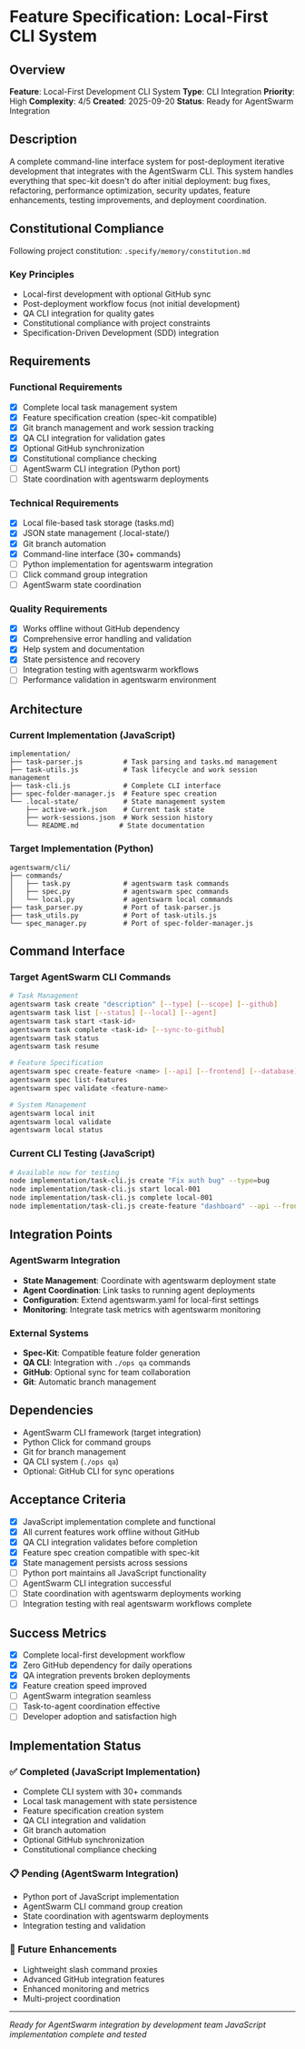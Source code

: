 # Feature Specification: Local-First CLI System

## Overview
**Feature**: Local-First Development CLI System
**Type**: CLI Integration
**Priority**: High
**Complexity**: 4/5
**Created**: 2025-09-20
**Status**: Ready for AgentSwarm Integration

## Description
A complete command-line interface system for post-deployment iterative development that integrates with the AgentSwarm CLI. This system handles everything that spec-kit doesn't do after initial deployment: bug fixes, refactoring, performance optimization, security updates, feature enhancements, testing improvements, and deployment coordination.

## Constitutional Compliance
Following project constitution: `.specify/memory/constitution.md`

### Key Principles
- Local-first development with optional GitHub sync
- Post-deployment workflow focus (not initial development)
- QA CLI integration for quality gates
- Constitutional compliance with project constraints
- Specification-Driven Development (SDD) integration

## Requirements

### Functional Requirements
- [x] Complete local task management system
- [x] Feature specification creation (spec-kit compatible)
- [x] Git branch management and work session tracking
- [x] QA CLI integration for validation gates
- [x] Optional GitHub synchronization
- [x] Constitutional compliance checking
- [ ] AgentSwarm CLI integration (Python port)
- [ ] State coordination with agentswarm deployments

### Technical Requirements
- [x] Local file-based task storage (tasks.md)
- [x] JSON state management (.local-state/)
- [x] Git branch automation
- [x] Command-line interface (30+ commands)
- [ ] Python implementation for agentswarm integration
- [ ] Click command group integration
- [ ] AgentSwarm state coordination

### Quality Requirements
- [x] Works offline without GitHub dependency
- [x] Comprehensive error handling and validation
- [x] Help system and documentation
- [x] State persistence and recovery
- [ ] Integration testing with agentswarm workflows
- [ ] Performance validation in agentswarm environment

## Architecture

### Current Implementation (JavaScript)
```
implementation/
├── task-parser.js          # Task parsing and tasks.md management
├── task-utils.js           # Task lifecycle and work session management  
├── task-cli.js             # Complete CLI interface
├── spec-folder-manager.js  # Feature spec creation
└── .local-state/           # State management system
    ├── active-work.json    # Current task state
    ├── work-sessions.json  # Work session history
    └── README.md          # State documentation
```

### Target Implementation (Python)
```
agentswarm/cli/
├── commands/
│   ├── task.py             # agentswarm task commands
│   ├── spec.py             # agentswarm spec commands
│   └── local.py            # agentswarm local commands
├── task_parser.py          # Port of task-parser.js
├── task_utils.py           # Port of task-utils.js
└── spec_manager.py         # Port of spec-folder-manager.js
```

## Command Interface

### Target AgentSwarm CLI Commands
```bash
# Task Management
agentswarm task create "description" [--type] [--scope] [--github]
agentswarm task list [--status] [--local] [--agent]
agentswarm task start <task-id>
agentswarm task complete <task-id> [--sync-to-github]
agentswarm task status
agentswarm task resume

# Feature Specification
agentswarm spec create-feature <name> [--api] [--frontend] [--database]
agentswarm spec list-features
agentswarm spec validate <feature-name>

# System Management
agentswarm local init
agentswarm local validate
agentswarm local status
```

### Current CLI Testing (JavaScript)
```bash
# Available now for testing
node implementation/task-cli.js create "Fix auth bug" --type=bug
node implementation/task-cli.js start local-001
node implementation/task-cli.js complete local-001
node implementation/task-cli.js create-feature "dashboard" --api --frontend
```

## Integration Points

### AgentSwarm Integration
- **State Management**: Coordinate with agentswarm deployment state
- **Agent Coordination**: Link tasks to running agent deployments
- **Configuration**: Extend agentswarm.yaml for local-first settings
- **Monitoring**: Integrate task metrics with agentswarm monitoring

### External Systems
- **Spec-Kit**: Compatible feature folder generation
- **QA CLI**: Integration with `./ops qa` commands
- **GitHub**: Optional sync for team collaboration
- **Git**: Automatic branch management

## Dependencies
- AgentSwarm CLI framework (target integration)
- Python Click for command groups
- Git for branch management
- QA CLI system (`./ops qa`)
- Optional: GitHub CLI for sync operations

## Acceptance Criteria
- [x] JavaScript implementation complete and functional
- [x] All current features work offline without GitHub
- [x] QA CLI integration validates before completion
- [x] Feature spec creation compatible with spec-kit
- [x] State management persists across sessions
- [ ] Python port maintains all JavaScript functionality
- [ ] AgentSwarm CLI integration successful
- [ ] State coordination with agentswarm deployments working
- [ ] Integration testing with real agentswarm workflows complete

## Success Metrics
- [x] Complete local-first development workflow
- [x] Zero GitHub dependency for daily operations
- [x] QA integration prevents broken deployments
- [x] Feature creation speed improved
- [ ] AgentSwarm integration seamless
- [ ] Task-to-agent coordination effective
- [ ] Developer adoption and satisfaction high

## Implementation Status

### ✅ Completed (JavaScript Implementation)
- Complete CLI system with 30+ commands
- Local task management with state persistence
- Feature specification creation system
- QA CLI integration and validation
- Git branch automation
- Optional GitHub synchronization
- Constitutional compliance checking

### 📋 Pending (AgentSwarm Integration)
- Python port of JavaScript implementation
- AgentSwarm CLI command group creation
- State coordination with agentswarm deployments
- Integration testing and validation

### 🔮 Future Enhancements
- Lightweight slash command proxies
- Advanced GitHub integration features
- Enhanced monitoring and metrics
- Multi-project coordination

---
*Ready for AgentSwarm integration by development team*
*JavaScript implementation complete and tested*